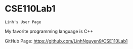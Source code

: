 # CSE110Lab1

`Linh's User Page`

My favorite programming language is C++

GitHub Page: https://github.com/LinhNguyen9/CSE110Lab1